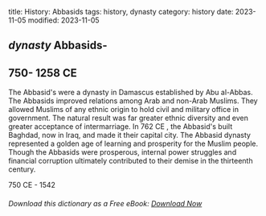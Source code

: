 title: History: Abbasids
tags: history, dynasty
category: history
date: 2023-11-05
modified: 2023-11-05

## _dynasty_ Abbasids-
 750-
1258 CE
-
The Abbasid's were a dynasty
 in Damascus established by Abu al-Abbas. The Abbasids improved
 relations among Arab and non-Arab Muslims. They allowed Muslims of
 any ethnic origin to hold civil and military office in government.
 The natural result was far greater ethnic diversity and even greater
 acceptance of intermarriage. In 762 CE
, the Abbasid's built
 Baghdad, now in Iraq, and made it their capital city. The Abbasid
 dynasty represented a golden age of learning and prosperity for the
 Muslim people. Though the Abbasids were prosperous, internal power
 struggles and financial corruption ultimately contributed to their
 demise in the thirteenth century.


 750 CE - 1542


###### Download *this* dictionary as a Free eBook: [Download Now]({static}static/SerfHistoryDictionary.pdf)

